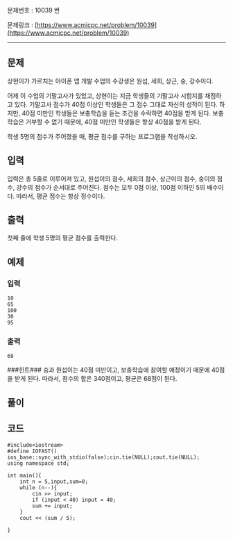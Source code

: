 

문제번호 : 10039 번

문제링크 : [https://www.acmicpc.net/problem/10039](https://www.acmicpc.net/problem/10039)

----------

## 문제 ##
상현이가 가르치는 아이폰 앱 개발 수업의 수강생은 원섭, 세희, 상근, 숭, 강수이다.

어제 이 수업의 기말고사가 있었고, 상현이는 지금 학생들의 기말고사 시험지를 채점하고 있다. 기말고사 점수가 40점 이상인 학생들은 그 점수 그대로 자신의 성적이 된다. 하지만, 40점 미만인 학생들은 보충학습을 듣는 조건을 수락하면 40점을 받게 된다. 보충학습은 거부할 수 없기 때문에, 40점 미만인 학생들은 항상 40점을 받게 된다.

학생 5명의 점수가 주어졌을 때, 평균 점수를 구하는 프로그램을 작성하시오.


## 입력 ##
입력은 총 5줄로 이루어져 있고, 원섭이의 점수, 세희의 점수, 상근이의 점수, 숭이의 점수, 강수의 점수가 순서대로 주어진다.
점수는 모두 0점 이상, 100점 이하인 5의 배수이다. 따라서, 평균 점수는 항상 정수이다.

## 출력 ##
첫째 줄에 학생 5명의 평균 점수를 출력한다.
## 예제 ##
### 입력 ###
	10
	65
	100
	30
	95
### 출력 ###
    68
 
###힌트###
숭과 원섭이는 40점 미만이고, 보충학습에 참여할 예정이기 때문에 40점을 받게 된다. 따라서, 점수의 합은 340점이고, 평균은 68점이 된다.

## 풀이 ##


## 코드 ##
 
    #include<iostream>
    #define IOFAST() ios_base::sync_with_stdio(false);cin.tie(NULL);cout.tie(NULL);
    using namespace std;
    
    int main(){
    	int n = 5,input,sum=0;
    	while (n--){
    		cin >> input;
    		if (input < 40) input = 40;
    		sum += input;
    	}
    	cout << (sum / 5);
    
    }